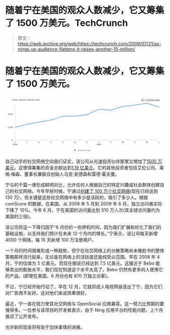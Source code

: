 # 随着宁在美国的观众人数减少，它又筹集了 1500 万美元。TechCrunch

> 原文：<https://web.archive.org/web/https://techcrunch.com/2009/07/21/as-nings-us-audience-flattens-it-raises-another-15-million/>

# 随着宁在美国的观众人数减少，它又筹集了 1500 万美元。

![](img/82a80fa3a0f688e391defd28e819aae2.png)

自己动手的社交网络[宁](https://web.archive.org/web/20221207202503/http://www.ning.com/)向我们证实，该公司从光速投资伙伴那里又增加了[1500 万美元](https://web.archive.org/web/20221207202503/http://www.techmeme.com/090721/p98#a090721p98)。这使得筹集的资金总额达到[1.19 亿美元](https://web.archive.org/web/20221207202503/http://www.crunchbase.com/company/ning)。它的其他投资者包括艾伦公司、莱格·梅森、董事长兼联合创始人马克·安德森和雷德·霍夫曼。

宁与的千篇一律形成鲜明对比，允许任何人根据自己的特定兴趣或社会群体创建自己的社交网络。今年早些时候，宁通过[创建了 100 万个社交网络](https://web.archive.org/web/20221207202503/http://www.beta.techcrunch.com/2009/04/16/ning-1-million-social-networks-strong/)(现在已经达到 130 万)，但关键是这些社交网络中有多少是活跃的，吸引了多少人。根据 comScore 的数据，在美国，从 2009 年 5 月到 2009 年 6 月，独立访问者实际下降了 10%。今年 6 月，宁在美国的访问量达到 510 万人次(其全球访问量约为美国的三倍)。

该公司将这一下降归因于“6 月份的一些停机时间，因为我们扩展和优化了我们的基础设施，以支持我们预计在未来 12 个月内的增长。”宁表示，该公司每天新增 4000 个网络，每 15 天新增 100 万注册用户。

一个月的时间很难形成一种趋势，但宁在社交网络上的分散策略尚未像脸书的整体策略那样流行起来，无论是在网络上的活跃度还是纯受众范围。早在 2008 年 4 月，宁的估值为 5 亿美元，而现在据说已经达到 7.5 亿美元。这接近于 Bebo 能够卖出的膨胀水平，我们现在知道这个水平太高了。Bebo 仍然有更多的人使用它的产品。(即使在美国，6 月份也有 870 万独立访客)。

不过，宁已经开始行动了。早在 12 月，它就将成人电视网驱逐出了宁，因为它们对广告商不友好。这对他们来说效果很好。

最近，宁一直在努力使其社交网络与 OpenSocial 应用兼容。这一努力比预期的要慢得多。一位参与该项目的开发者表示，由于 Ning 应用平台的性能问题，上个月推迟了公开发布。

也许新的现金将有助于加快事情的进展。